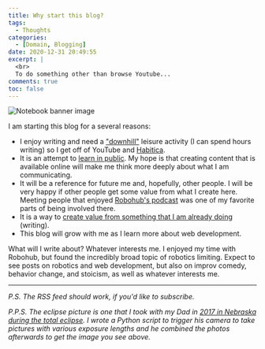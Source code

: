 ```yaml
---
title: Why start this blog?
tags:
  - Thoughts
categories:
  - [Domain, Blogging]
date: 2020-12-31 20:49:55
excerpt: |
  <br>
  To do something other than browse Youtube...
comments: true
toc: false
---
```


![](why-blog-banner.jpg "Notebook banner image")

I am starting this blog for a several reasons:

- I enjoy writing and need a ["downhill"](https://www.tobysinclair.com/post/book-summary-tiny-habits-the-small-changes-that-change-everything) leisure activity (I can spend hours writing) so I get off of YouTube and [Habitica](https://habitica.com/).
- It is an attempt to [learn in public](https://twitter.com/swyx/status/1009174159690264579). My hope is that creating content that is available online will make me think more deeply about what I am communicating.
- It will be a reference for future me and, hopefully, other people. I will be very happy if other people get some value from what I create here. Meeting people that enjoyed [Robohub's podcast](https://robohub.org/podcast/) was one of my favorite parts of being involved there.
- It is a way to [create value from something that I am already doing](https://signalvnoise.com/posts/1620-sell-your-by-products) (writing).
- This blog will grow with me as I learn more about web development.

What will I write about? Whatever interests me. I enjoyed my time with Robohub, but found the incredibly broad topic of robotics limiting. Expect to see posts on robotics and web development, but also on improv comedy, behavior change, and stoicism, as well as whatever interests me.

<hr>

_P.S. The RSS feed should work, if you'd like to subscribe._

_P.P.S. The eclipse picture is one that I took with my Dad in [2017 in Nebraska during the total eclipse](http://www.eclipsewise.com/solar/SEnews/TSE2017/TSE2017states/TSE2017stateNE.html). I wrote a Python script to trigger his camera to take pictures with various exposure lengths and he combined the photos afterwards to get the image you see above._
